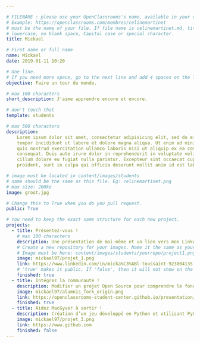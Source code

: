 ```yaml
---

# FILENAME : please use your OpenClassrooms's name, available in your url.
# Example: https://openclassrooms.com/membres/celinemartinet
# must be the name of your file. If file name is celinemartinet.md, title is celinemartinet.
# lowercase, no blank space, Capital case or special character.
title: Mickael

# First name or full name
name: Mickael
date: 2019-01-11 10:20

# One line.
# If you need more space, go to the next line and add 4 spaces on the left, as in 'description'.
objective: Faire un tour du monde.

# max 100 characters
short_description: J'aime apprendre encore et encore.

# don't touch that
template: students

# max 500 characters
description:
    Lorem ipsum dolor sit amet, consectetur adipisicing elit, sed do eiusmod
    tempor incididunt ut labore et dolore magna aliqua. Ut enim ad minim veniam,
    quis nostrud exercitation ullamco laboris nisi ut aliquip ex ea commodo
    consequat. Duis aute irure dolor in reprehenderit in voluptate velit esse
    cillum dolore eu fugiat nulla pariatur. Excepteur sint occaecat cupidatat non
    proident, sunt in culpa qui officia deserunt mollit anim id est laborum.

# image must be located in content/images/students
# name should be the same as this file. Eg: celinemartinet.png
# max size: 200ko
image: groot.jpg

# Change this to True when you do you pull request.
public: True

# You need to keep the exact same structure for each new project.
projects:
  - title: Présentez-vous !
    # max 100 characters
    description: Une présentation de moi-même et un lien vers mon LinkedIn ci-joint.
    # Create a new repository for your images. Name it the same as your nickname and profile picture.
    # Image must be here: content/images/students/yourrepo/project1.png
    image: mickael97/projet_1.png
    link: https://www.linkedin.com/in/micka%C3%ABl-toussaint-923004135
    # 'true' makes it public. If 'false', then it will not show on the website.
    finished: true
  - title: Intégrez la communauté !
    description: Modifier un projet Open Source pour comprendre le fonctionnement de Git, de Github et des pull requests.
    image: mickael97/alumnis_fork_origin.png
    link: https://openclassrooms-student-center.github.io/presentation/students/mickael97.html
    finished: true
  - title: Aidez MacGyver à sortir !
    description: Création d’un jeu développé en Python et utilisant PyGame.
    image: mickael97/projet_3.png
    link: https://www.github.com
    finished: false
---
```

